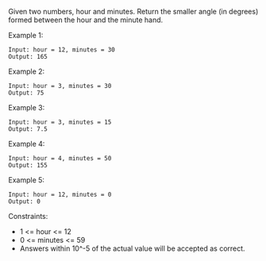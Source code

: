 Given two numbers, hour and minutes. Return the smaller angle (in degrees) formed between the hour and the minute hand.

Example 1:

```
Input: hour = 12, minutes = 30
Output: 165
```

Example 2:

```
Input: hour = 3, minutes = 30
Output: 75
```

Example 3:

```
Input: hour = 3, minutes = 15
Output: 7.5
```

Example 4:

```
Input: hour = 4, minutes = 50
Output: 155
```

Example 5:

```
Input: hour = 12, minutes = 0
Output: 0
``` 

Constraints:

* 1 <= hour <= 12
* 0 <= minutes <= 59
* Answers within 10^-5 of the actual value will be accepted as correct.